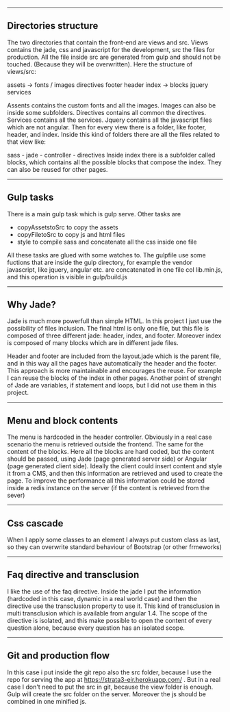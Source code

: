 -------------------------------------------------
Directories structure
-------------------------------------------------

The two directories that contain the front-end are views and src. Views contains the jade, css and javascript for the development, src the files for production. All the file inside src are generated from gulp and should not be touched. (Because they will be overwritten). Here the structure of views/src:

assets -> fonts / images directives footer header index -> blocks jquery services

Assents contains the custom fonts and all the images. Images can also be inside some subfolders. Directives contains all common the directives. Services contains all the services. Jquery contains all the javascript files which are not angular. Then for every view there is a folder, like footer, header, and index. Inside this kind of folders there are all the files related to that view like:

sass - jade - controller - directives
Inside index there is a subfolder called blocks, which contains all the possible blocks that compose the index. They can also be reused for other pages.

-------------------------------------------------
Gulp tasks
-------------------------------------------------

There is a main gulp task which is gulp serve.
Other tasks are
* copyAssetstoSrc to copy the assets
* copyFiletoSrc to copy js and html files
* style to compile sass and concatenate all the css inside one file

 All these tasks are glued with some watches to.
 The gulpfile use some fuctions that are inside the gulp directory, for example the vendor javascript, like jquery, angular etc. are concatenated in one file col lib.min.js, and this operation is visible in gulp/build.js

-------------------------------------------------
Why Jade? 
-------------------------------------------------

Jade is much more powerfull than simple HTML. In this project I just use the possibility of files inclusion. 
The final html is only one file, but this file is composed of three different jade: header, index, and footer. Moreover index is composed of many blocks which are in different jade files.

Header and footer are included from the layout.jade which is the parent file, and in this way all the pages have automatically the header and the footer. This approach is more maintainable and encourages the reuse. For example I can reuse the blocks of the index in other pages.
Another point of strenght of Jade are variables, if statement and loops, but I did not use them in this project.

-------------------------------------------------
Menu and block contents
-------------------------------------------------
The menu is hardcoded in the header controller. Obviously in a real case scenario the menu is retrieved outside the frontend. The same for the content of the blocks. Here all the blocks are hard coded, but the content should be passed, using Jade (page generated server side) or Angular (page generated client side). 
Ideally the client could insert content and style it from a CMS, and then this information are retrieved and used to create the page. To improve the performance all this information could be stored inside a redis instance on the server (if the content is retrieved from the sever)

-------------------------------------------------
Css cascade
-------------------------------------------------
When I apply some classes to an element I always put custom class as last, so they can overwrite standard behaviour of Bootstrap (or other frmeworks)

-------------------------------------------------
Faq directive and transclusion
-------------------------------------------------
I like the use of the faq directive. Inside the jade I put the information (hardcoded in this case, dynamic in a real world case) and then the directive use the transclusion property to use it. This kind of transclusion in multi transclusion which is available from angular 1.4.
The scope of the directive is isolated, and this make possible to open the content of every question alone, because every question has an isolated scope.

-------------------------------------------------
Git and production flow
-------------------------------------------------

In this case i put inside the git repo also the src folder, because I use the repo for serving the app at https://strata3-eir.herokuapp.com/ .
But in a real case I don't need to put the src in git, because the view folder is enough. Gulp will create the src folder on the server.
Moreover the js should be combined in one minified js.